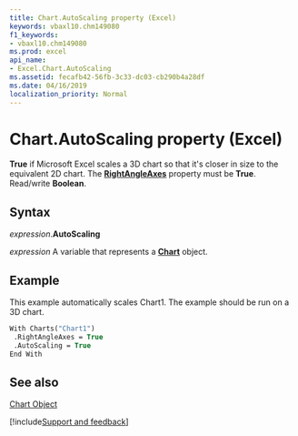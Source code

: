 ```yaml
---
title: Chart.AutoScaling property (Excel)
keywords: vbaxl10.chm149080
f1_keywords:
- vbaxl10.chm149080
ms.prod: excel
api_name:
- Excel.Chart.AutoScaling
ms.assetid: fecafb42-56fb-3c33-dc03-cb290b4a28df
ms.date: 04/16/2019
localization_priority: Normal
---
```



# Chart.AutoScaling property (Excel)

**True** if Microsoft Excel scales a 3D chart so that it's closer in size to the equivalent 2D chart. The **[RightAngleAxes](Excel.Chart.RightAngleAxes.md)** property must be **True**. Read/write **Boolean**.


## Syntax

_expression_.**AutoScaling**

_expression_ A variable that represents a **[Chart](Excel.Chart(object).md)** object.


## Example

This example automatically scales Chart1. The example should be run on a 3D chart.


```vb
With Charts("Chart1") 
 .RightAngleAxes = True 
 .AutoScaling = True 
End With
```


## See also


[Chart Object](Excel.Chart(object).md)

[!include[Support and feedback](~/includes/feedback-boilerplate.md)]